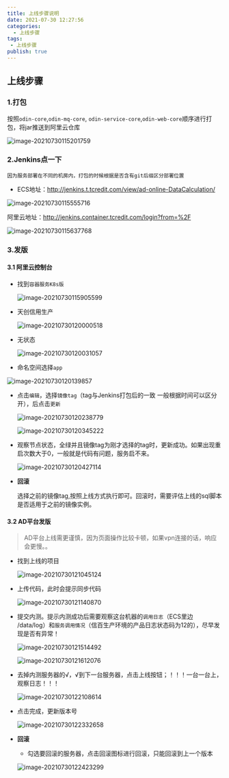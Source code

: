 ```yaml
---
title: 上线步骤说明
date: 2021-07-30 12:27:56
categories:
  - 上线步骤
tags:
 - 上线步骤
publish: true
---
```


## 上线步骤

### 1.打包

按照`odin-core`,`odin-mq-core`, `odin-service-core`,`odin-web-core`顺序进行打包，将jar推送到阿里云仓库

![image-20210730115201759](https://image.baidu.com/search/down?url=https://tva1.sinaimg.cn/large/008i3skNly1gsyu30u21wj31g60u045x.jpg)

### 2.Jenkins点一下



```
因为服务部署在不同的机房内，打包的时候根据是否含有git后缀区分部署位置
```

+ ECS地址：http://jenkins.t.tcredit.com/view/ad-online-DataCalculation/

![image-20210730115555716](https://image.baidu.com/search/down?url=https://tva1.sinaimg.cn/large/008i3skNly1gsyu72wclqj31eo0u00yf.jpg)

阿里云地址：http://jenkins.container.tcredit.com/login?from=%2F

![image-20210730115637768](https://image.baidu.com/search/down?url=https://tva1.sinaimg.cn/large/008i3skNly1gsyu7t4pgoj31ed0u0q8r.jpg)

### 3.发版

#### 3.1 阿里云控制台

+ 找到`容器服务K8s版`

  ![image-20210730115905599](https://image.baidu.com/search/down?url=https://tva1.sinaimg.cn/large/008i3skNly1gsyucbv0y2j31in0u0gqd.jpg)

+ 天创信用生产

  ![image-20210730120000518](https://image.baidu.com/search/down?url=https://tva1.sinaimg.cn/large/008i3skNly1gsyuc9k52fj31iv0u042e.jpg)

+ 无状态

  ![image-20210730120031057](https://image.baidu.com/search/down?url=https://tva1.sinaimg.cn/large/008i3skNly1gsyuc7olqoj31iq0u0n0m.jpg)

+ 命名空间选择`app`

![image-20210730120139857](https://image.baidu.com/search/down?url=https://tva1.sinaimg.cn/large/008i3skNly1gsyvi4kjpnj31it0u0tfv.jpg)
+ 点击`编辑`，选择`镜像tag`（tag与Jenkins打包后的一致 一般根据时间可以区分开），后点击`更新`

  ![image-20210730120238779](https://image.baidu.com/search/down?url=https://tva1.sinaimg.cn/large/008i3skNly1gsyue2nv5dj31is0u0wif.jpg)

  ![image-20210730120345222](https://image.baidu.com/search/down?url=https://tva1.sinaimg.cn/large/008i3skNly1gsyuf800y5j31eb0u0wj4.jpg)

+ 观察节点状态，全绿并且镜像tag为刚才选择的tag时，更新成功。如果出现重启次数大于0，一般就是代码有问题，服务启不来。

  ![image-20210730120427114](https://image.baidu.com/search/down?url=https://tva1.sinaimg.cn/large/008i3skNly1gsyufy7n94j31ir0u0gqs.jpg)

+ **回滚**

  选择之前的镜像tag,按照上线方式执行即可。回滚时，需要评估上线的sql脚本是否适用于之前的镜像实例。

#### 3.2 AD平台发版

> AD平台上线需更谨慎，因为页面操作比较卡顿，如果vpn连接的话，响应会更慢。。

+ 找到上线的项目

  ![image-20210730121045124](https://image.baidu.com/search/down?url=https://tva1.sinaimg.cn/large/008i3skNly1gsyumi2ls3j31jn0u042t.jpg)

+ 上传代码，此时会提示同步代码

  ![image-20210730121140870](https://image.baidu.com/search/down?url=https://tva1.sinaimg.cn/large/008i3skNly1gsyunguthqj31i60u0dki.jpg)

+ 提交内测。提示内测成功后需要观察这台机器的`调用日志`（ECS里边 /data/log）和`服务调用情况`（信百生产环境的产品日志状态码为12的），尽早发现是否有异常！

  ![image-20210730121514492](https://image.baidu.com/search/down?url=https://tva1.sinaimg.cn/large/008i3skNly1gsyur6ar9yj31gz0u0aes.jpg)

  ![image-20210730121612076](https://image.baidu.com/search/down?url=https://tva1.sinaimg.cn/large/008i3skNly1gsyus7peyuj31ir0u0dkn.jpg)

+ 去掉内测服务器的√，√到下一台服务器，点击上线按钮；！！！一台一台上，观察日志！！！

  ![image-20210730122108614](https://image.baidu.com/search/down?url=https://tva1.sinaimg.cn/large/008i3skNly1gsyuxbsqp4j31c00u0aes.jpg)

+ 点击完成，更新版本号

  ![image-20210730122332658](https://image.baidu.com/search/down?url=https://tva1.sinaimg.cn/large/008i3skNly1gsyuztjaa3j31c00u0n2v.jpg)

+ **回滚**

  + 勾选要回滚的服务器，点击回滚图标进行回滚，只能回滚到上一个版本

  ![image-20210730122423299](https://image.baidu.com/search/down?url=https://tva1.sinaimg.cn/large/008i3skNly1gsyv0oxkmzj31da0u0n1w.jpg)
